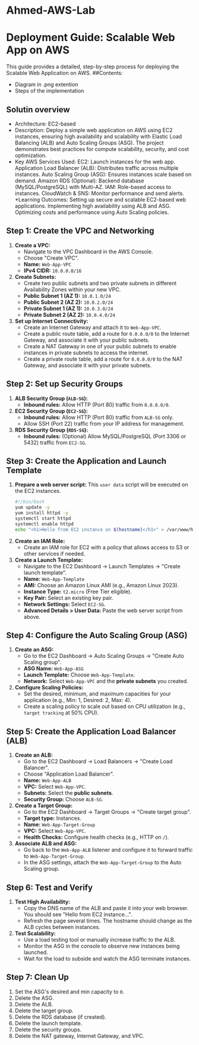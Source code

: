 # Ahmed-AWS-Lab
# Deployment Guide: Scalable Web App on AWS

This guide provides a detailed, step-by-step process for deploying the Scalable Web Application on AWS.
##Contents:
* Diagram in .png extention
* Steps of the implementation 
## Solutin overview 
* Architecture: EC2-based
* Description:
   Deploy a simple web application on AWS using EC2 instances, ensuring high availability and scalability with Elastic Load Balancing (ALB) and Auto Scaling Groups (ASG). The project       demonstrates best practices for compute scalability, security, and cost optimization.
* Key AWS Services Used:
   EC2: Launch instances for the web app.
   Application Load Balancer (ALB): Distributes traffic across multiple instances.
   Auto Scaling Group (ASG): Ensures instances scale based on demand.
   Amazon RDS (Optional): Backend database (MySQL/PostgreSQL) with Multi-AZ.
   IAM: Role-based access to instances.
   CloudWatch & SNS: Monitor performance and send alerts.
*Learning Outcomes:
   Setting up secure and scalable EC2-based web applications.
   Implementing high availability using ALB and ASG.
   Optimizing costs and performance using Auto Scaling policies.

## Step 1: Create the VPC and Networking
1.  **Create a VPC:**
    *   Navigate to the VPC Dashboard in the AWS Console.
    *   Choose "Create VPC".
    *   **Name:** `Web-App-VPC`
    *   **IPv4 CIDR:** `10.0.0.0/16`
2.  **Create Subnets:**
    *   Create two public subnets and two private subnets in different Availability Zones within your new VPC.
    *   **Public Subnet 1 (AZ 1):** `10.0.1.0/24`
    *   **Public Subnet 2 (AZ 2):** `10.0.2.0/24`
    *   **Private Subnet 1 (AZ 1):** `10.0.3.0/24`
    *   **Private Subnet 2 (AZ 2):** `10.0.4.0/24`
3.  **Set up Internet Connectivity:**
    *   Create an Internet Gateway and attach it to `Web-App-VPC`.
    *   Create a public route table, add a route for `0.0.0.0/0` to the Internet Gateway, and associate it with your public subnets.
    *   Create a NAT Gateway in one of your public subnets to enable instances in private subnets to access the internet.
    *   Create a private route table, add a route for `0.0.0.0/0` to the NAT Gateway, and associate it with your private subnets.

## Step 2: Set up Security Groups
1.  **ALB Security Group (`ALB-SG`):**
    *   **Inbound rules:** Allow HTTP (Port 80) traffic from `0.0.0.0/0`.
2.  **EC2 Security Group (`EC2-SG`):**
    *   **Inbound rules:** Allow HTTP (Port 80) traffic from `ALB-SG` only.
    *   Allow SSH (Port 22) traffic from your IP address for management.
3.  **RDS Security Group (`RDS-SG`):**
    *   **Inbound rules:** (Optional) Allow MySQL/PostgreSQL (Port 3306 or 5432) traffic from `EC2-SG`.

## Step 3: Create the Application and Launch Template
1.  **Prepare a web server script:** This `user data` script will be executed on the EC2 instances.
    ```bash
    #!/bin/bash
    yum update -y
    yum install httpd -y
    systemctl start httpd
    systemctl enable httpd
    echo "<h1>Hello from EC2 instance on $(hostname)</h1>" > /var/www/html/index.html
    ```
2.  **Create an IAM Role:**
    *   Create an IAM role for EC2 with a policy that allows access to S3 or other services if needed.
3.  **Create a Launch Template:**
    *   Navigate to the EC2 Dashboard -> Launch Templates -> "Create launch template".
    *   **Name:** `Web-App-Template`
    *   **AMI:** Choose an Amazon Linux AMI (e.g., Amazon Linux 2023).
    *   **Instance Type:** `t2.micro` (Free Tier eligible).
    *   **Key Pair:** Select an existing key pair.
    *   **Network Settings:** Select `EC2-SG`.
    *   **Advanced Details > User Data:** Paste the web server script from above.

## Step 4: Configure the Auto Scaling Group (ASG)
1.  **Create an ASG:**
    *   Go to the EC2 Dashboard -> Auto Scaling Groups -> "Create Auto Scaling group".
    *   **ASG Name:** `Web-App-ASG`
    *   **Launch Template:** Choose `Web-App-Template`.
    *   **Network:** Select `Web-App-VPC` and the **private subnets** you created.
2.  **Configure Scaling Policies:**
    *   Set the desired, minimum, and maximum capacities for your application (e.g., Min: 1, Desired: 2, Max: 4).
    *   Create a scaling policy to scale out based on CPU utilization (e.g., `target tracking` at 50% CPU).

## Step 5: Create the Application Load Balancer (ALB)
1.  **Create an ALB:**
    *   Go to the EC2 Dashboard -> Load Balancers -> "Create Load Balancer".
    *   Choose "Application Load Balancer".
    *   **Name:** `Web-App-ALB`
    *   **VPC:** Select `Web-App-VPC`.
    *   **Subnets:** Select the **public subnets**.
    *   **Security Group:** Choose `ALB-SG`.
2.  **Create a Target Group:**
    *   Go to the EC2 Dashboard -> Target Groups -> "Create target group".
    *   **Target type:** Instances.
    *   **Name:** `Web-App-Target-Group`
    *   **VPC:** Select `Web-App-VPC`.
    *   **Health Checks:** Configure health checks (e.g., HTTP on `/`).
3.  **Associate ALB and ASG:**
    *   Go back to the `Web-App-ALB` listener and configure it to forward traffic to `Web-App-Target-Group`.
    *   In the ASG settings, attach the `Web-App-Target-Group` to the Auto Scaling group.

## Step 6: Test and Verify
1.  **Test High Availability:**
    *   Copy the DNS name of the ALB and paste it into your web browser. You should see "Hello from EC2 instance...".
    *   Refresh the page several times. The hostname should change as the ALB cycles between instances.
2.  **Test Scalability:**
    *   Use a load testing tool or manually increase traffic to the ALB.
    *   Monitor the ASG in the console to observe new instances being launched.
    *   Wait for the load to subside and watch the ASG terminate instances.

## Step 7: Clean Up
1.  Set the ASG's desired and min capacity to `0`.
2.  Delete the ASG.
3.  Delete the ALB.
4.  Delete the target group.
5.  Delete the RDS database (if created).
6.  Delete the launch template.
7.  Delete the security groups.
8.  Delete the NAT gateway, Internet Gateway, and VPC.
